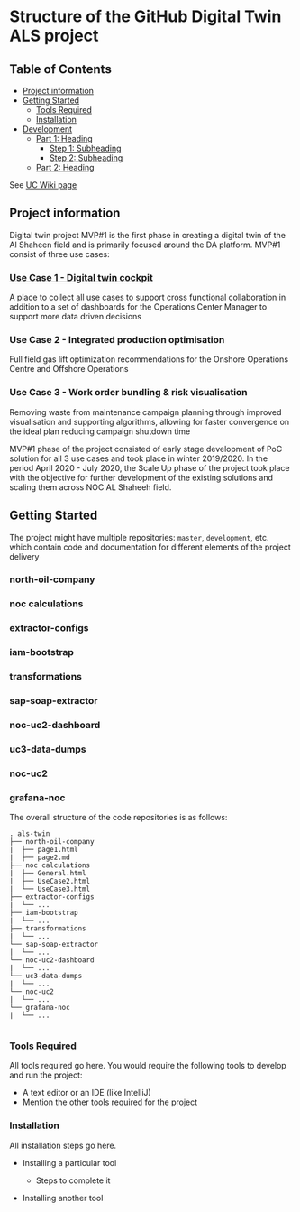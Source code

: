 # Structure of the GitHub Digital Twin ALS project


## Table of Contents
- [Project information](#project-information)
- [Getting Started](#getting-started)
	- [Tools Required](#tools-required)
	- [Installation](#installation)
- [Development](#development)
    - [Part 1: Heading](#part-1-heading)
	  - [Step 1: Subheading](#step-1-subheading)
	  - [Step 2: Subheading](#step-2-subheading)
	- [Part 2: Heading](#part-2-heading)


See [UC Wiki page](https://github.com/MateuszTreder/PBIdocs/wiki/UC)


## Project information

Digital twin project MVP#1 is the first phase in creating a digital twin of the Al Shaheen field and is primarily focused around the DA platform. MVP#1 consist of three use cases:

### [Use Case 1 - Digital twin cockpit](https://github.com/MateuszTreder/PBIdocs/wiki/UC)
A place to collect all use cases to support cross functional collaboration in addition to a set of dashboards for the Operations Center Manager to support more data driven decisions

### Use Case 2 - Integrated production optimisation
Full field gas lift optimization recommendations for the Onshore Operations Centre and Offshore Operations

### Use Case 3 - Work order bundling & risk visualisation
Removing waste from maintenance campaign planning through improved visualisation and supporting algorithms, allowing for faster convergence on the ideal plan reducing campaign shutdown time

MVP#1 phase of the project consisted of early stage development of PoC solution for all 3 use cases and took place in winter 2019/2020.
In the period April 2020 - July 2020, the Scale Up phase of the project took place with the objective for further development of the existing solutions and scaling them across NOC AL Shaheeh field.


## Getting Started

The project might have multiple repositories: `master`, `development`, etc. which contain code and documentation for different elements of the project delivery

### north-oil-company 


### noc calculations

### extractor-configs


### iam-bootstrap

### transformations

### sap-soap-extractor

### noc-uc2-dashboard

### uc3-data-dumps

### noc-uc2

### grafana-noc

The overall structure of the code repositories is as follows:

```
. als-twin
├── north-oil-company 
|  ├── page1.html
|  ├── page2.md
├── noc calculations
|  ├── General.html
|  ├── UseCase2.html
|  └── UseCase3.html
├── extractor-configs
|  └── ...
├── iam-bootstrap
|  └── ...
├── transformations
|  └── ...
└── sap-soap-extractor
|  └── ...
└── noc-uc2-dashboard
|  └── ...
└── uc3-data-dumps
|  └── ...
└── noc-uc2
|  └── ...
└── grafana-noc
|  └── ...


```


### Tools Required

All tools required go here. You would require the following tools to develop and run the project:

* A text editor or an IDE (like IntelliJ)
* Mention the other tools required for the project 

### Installation

All installation steps go here.

* Installing a particular tool
  * Steps to complete it
  
* Installing another tool





